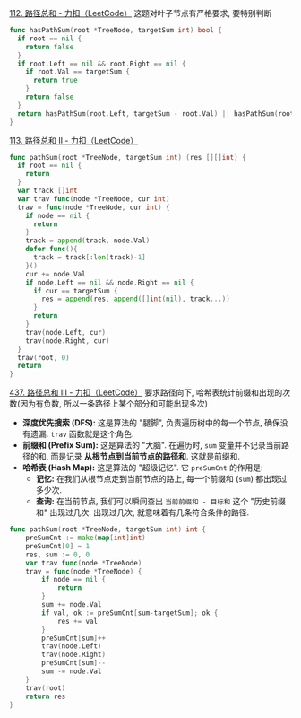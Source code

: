[112. 路径总和 - 力扣（LeetCode）](https://leetcode.cn/problems/path-sum/description/)
这题对叶子节点有严格要求, 要特别判断
```go
func hasPathSum(root *TreeNode, targetSum int) bool {
  if root == nil {
    return false
  }
  if root.Left == nil && root.Right == nil {
    if root.Val == targetSum {
      return true
    }
    return false
  }
  return hasPathSum(root.Left, targetSum - root.Val) || hasPathSum(root.Right, targetSum - root.Val)
}
```
[113. 路径总和 II - 力扣（LeetCode）](https://leetcode.cn/problems/path-sum-ii/description/)
```go
func pathSum(root *TreeNode, targetSum int) (res [][]int) {
  if root == nil {
    return 
  }
  var track []int
  var trav func(node *TreeNode, cur int)
  trav = func(node *TreeNode, cur int) {
    if node == nil {
      return
    }
    track = append(track, node.Val)
    defer func(){
      track = track[:len(track)-1]
    }()
    cur += node.Val
    if node.Left == nil && node.Right == nil {
      if cur == targetSum {
        res = append(res, append([]int(nil), track...))
      }
      return
    }
    trav(node.Left, cur)
    trav(node.Right, cur)
  }
  trav(root, 0)
  return
}
```
[437. 路径总和 III - 力扣（LeetCode）](https://leetcode.cn/problems/path-sum-iii/description/)
要求路径向下, 哈希表统计前缀和出现的次数(因为有负数, 所以一条路径上某个部分和可能出现多次)
- **深度优先搜索 (DFS):** 这是算法的 "腿脚", 负责遍历树中的每一个节点, 确保没有遗漏. `trav` 函数就是这个角色.
- **前缀和 (Prefix Sum):** 这是算法的 "大脑". 在遍历时, `sum` 变量并不记录当前路径的和, 而是记录 **从根节点到当前节点的路径和**. 这就是前缀和.
- **哈希表 (Hash Map):** 这是算法的 "超级记忆". 它 `preSumCnt` 的作用是:
    - **记忆:** 在我们从根节点走到当前节点的路上, 每一个前缀和 (`sum`) 都出现过多少次.
    - **查询:** 在当前节点, 我们可以瞬间查出 `当前前缀和 - 目标和` 这个 "历史前缀和" 出现过几次. 出现过几次, 就意味着有几条符合条件的路径.
```go
func pathSum(root *TreeNode, targetSum int) int {
	preSumCnt := make(map[int]int)
	preSumCnt[0] = 1
	res, sum := 0, 0
	var trav func(node *TreeNode)
	trav = func(node *TreeNode) {
		if node == nil {
			return
		}
		sum += node.Val
		if val, ok := preSumCnt[sum-targetSum]; ok {
			res += val
		}
		preSumCnt[sum]++
		trav(node.Left)
		trav(node.Right)
		preSumCnt[sum]--
		sum -= node.Val
	}
	trav(root)
	return res
}

```